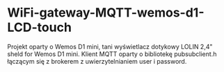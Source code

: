 # WiFi-gateway-MQTT-wemos-d1-LCD-touch
Projekt oparty o Wemos D1 mini, tani wyświetlacz dotykowy LOLIN 2,4" sheld for Wemos D1 mini. Klient MQTT oparty o bibliotekę pubsubclient.h łączącym się z brokerem z uwierzytelnianiem user i password.
